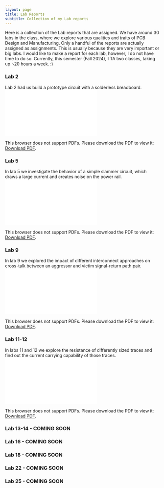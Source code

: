 ```yaml
---
layout: page
title: Lab Reports
subtitle: Collection of my Lab reports
---
```

Here is a collection of the Lab reports that are assigned. We have around 30 labs in the class, where we explore various qualities and traits of PCB Design and Manufacturing. Only a handful of the reports are actually assigned as assignments. This is usually because they are 
very important or big labs. I would like to make a report for each lab, however, I do not have time to do so. Currently, this semester (Fall 2024), I TA two classes, taking up ~20 hours a week. :)

### Lab 2
Lab 2 had us build a prototype circuit with a solderless breadboard.
<object data="assets/pdf/pcb/ECEN_5730_Lab_2_Report.pdf" type="application/pdf" width="700px" height="700px">
    <embed src="assets/pdf/pcb/ECEN_5730_Lab_2_Report.pdf">
        <p>This browser does not support PDFs. Please download the PDF to view it: <a href="assets/pdf/pcb/ECEN_5730_Lab_2_Report.pdf">Download PDF</a>.</p>
    </embed>
</object>

### Lab 5
In lab 5 we investigate the behavior of a simple slammer circuit, which draws a large current and creates noise on the power rail. 
<object data="assets/pdf/pcb/ECEN_5730_Lab_5_Report.pdf" type="application/pdf" width="700px" height="700px">
    <embed src="assets/pdf/pcb/ECEN_5730_Lab_5_Report.pdf">
        <p>This browser does not support PDFs. Please download the PDF to view it: <a href="assets/pdf/pcb/ECEN_5730_Lab_5_Report.pdf">Download PDF</a>.</p>
    </embed>
</object>

### Lab 9
In lab 9 we explored the impact of different interconnect approaches on cross-talk between
an aggressor and victim signal-return path pair.
<object data="assets/pdf/pcb/ECEN_5730_Lab_9_Report.pdf" type="application/pdf" width="700px" height="700px">
    <embed src="assets/pdf/pcb/ECEN_5730_Lab_9_Report.pdf">
        <p>This browser does not support PDFs. Please download the PDF to view it: <a href="assets/pdf/pcb/ECEN_5730_Lab_9_Report.pdf">Download PDF</a>.</p>
    </embed>
</object>

### Lab 11-12
In labs 11 and 12 we explore the resistance of differently sized traces and find out the current carrying capability of those traces.
<object data="assets/pdf/pcb/ECEN_5730_Lab_11_12_Report.pdf" type="application/pdf" width="700px" height="700px">
    <embed src="assets/pdf/pcb/ECEN_5730_Lab_11_12_Report.pdf">
        <p>This browser does not support PDFs. Please download the PDF to view it: <a href="assets/pdf/pcb/ECEN_5730_Lab_11_12_Report.pdf">Download PDF</a>.</p>
    </embed>
</object>

### Lab 13-14 - COMING SOON
<!-- In lab 15 we explored the professor's design of board 2, which explored good and bad PCB layouts' effect on noise and signal integrity.
<object data="/assets/pdf/lab_15.pdf" type="application/pdf" width="700px" height="700px">
    <embed src="/assets/pdf/lab_15.pdf">
        <p>This browser does not support PDFs. Please download the PDF to view it: <a href="/assets/pdf/lab_15.pdf">Download PDF</a>.</p>
    </embed>
</object> -->


### Lab 16 - COMING SOON
<!-- In lab 16 we explored single and differential-ended measurements.
<object data="/assets/pdf/lab16.pdf" type="application/pdf" width="700px" height="700px">
    <embed src="/assets/pdf/lab16.pdf">
        <p>This browser does not support PDFs. Please download the PDF to view it: <a href="/assets/pdf/lab_15.pdf">Download PDF</a>.</p>
    </embed>
</object> -->


### Lab 18 - COMING SOON
<!-- In lab 18 we measured inrush current and the effect it has on a circuit. 
<object data="/assets/pdf/lab18.pdf" type="application/pdf" width="700px" height="700px">
    <embed src="/assets/pdf/lab18.pdf">
        <p>This browser does not support PDFs. Please download the PDF to view it: <a href="/assets/pdf/lab_15.pdf">Download PDF</a>.</p>
    </embed>
</object> -->

### Lab 22 - COMING SOON
<!-- In lab 22 we made a SSB version of Board 4.
<object data="/assets/pdf/lab22.pdf" type="application/pdf" width="700px" height="700px">
    <embed src="/assets/pdf/lab22.pdf">
        <p>This browser does not support PDFs. Please download the PDF to view it: <a href="/assets/pdf/lab_15.pdf">Download PDF</a>.</p>
    </embed>
</object> -->


### Lab 25 - COMING SOON
<!-- In lab 25 we explore the impact of ferrite filters. 
<object data="/assets/pdf/lab25.pdf" type="application/pdf" width="700px" height="700px">
    <embed src="/assets/pdf/lab25.pdf">
        <p>This browser does not support PDFs. Please download the PDF to view it: <a href="/assets/pdf/lab_15.pdf">Download PDF</a>.</p>
    </embed>
</object> -->



